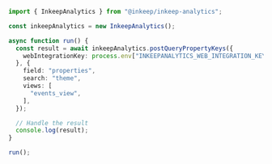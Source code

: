 <!-- Start SDK Example Usage [usage] -->
```typescript
import { InkeepAnalytics } from "@inkeep/inkeep-analytics";

const inkeepAnalytics = new InkeepAnalytics();

async function run() {
  const result = await inkeepAnalytics.postQueryPropertyKeys({
    webIntegrationKey: process.env["INKEEPANALYTICS_WEB_INTEGRATION_KEY"] ?? "",
  }, {
    field: "properties",
    search: "theme",
    views: [
      "events_view",
    ],
  });

  // Handle the result
  console.log(result);
}

run();

```
<!-- End SDK Example Usage [usage] -->